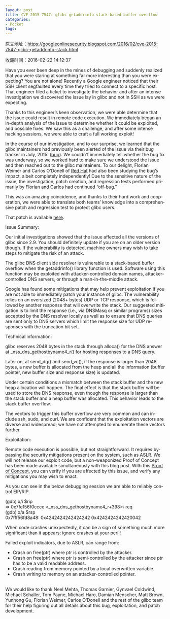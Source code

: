 ```yaml
---
layout: post
title: CVE-2015-7547: glibc getaddrinfo stack-based buffer overflow
categories:
- Pocket
tags:
---
```

原文地址：https://googleonlinesecurity.blogspot.com/2016/02/cve-2015-7547-glibc-getaddrinfo-stack.html

收藏时间：2016-02-22 14:12:37

<div  lang="en"><p brd="1" nodeIndex="21">Have you ever been deep in the mines of debugging and suddenly realized that you were staring at something far more interesting than you were expecting? You are not alone! Recently a Google engineer noticed that their SSH client segfaulted every time they tried to connect to a specific host. That engineer filed a ticket to investigate the behavior and after an intense investigation we discovered the issue lay in glibc and not in SSH as we were expecting.</p>
<p brd="1" nodeIndex="23">Thanks to this engineer’s keen observation, we were able determine that the issue could result in remote code execution. We immediately began an in-depth analysis of the issue to determine whether it could be exploited, and possible fixes. We saw this as a challenge, and after some intense hacking sessions, we were able to craft a full working exploit!</p>
<p brd="1" nodeIndex="24">In the course of our investigation, and to our surprise, we learned that the glibc maintainers had previously been alerted of the issue via their bug tracker in July, 2015. (<a href="https://sourceware.org/bugzilla/show_bug.cgi?id=18665" nodeIndex="601">bug</a>). We couldn't immediately tell whether the bug fix was underway, so we worked hard to make sure we understood the issue and then reached out to the glibc maintainers. To our delight, Florian Weimer and Carlos O’Donell of <a href="https://www.redhat.com/en" nodeIndex="602">Red Hat</a> had also been studying the bug’s impact, albeit completely independently! Due to the sensitive nature of the issue, the investigation, patch creation, and regression tests performed primarily by Florian and Carlos had continued “off-bug.”</p>
<p brd="1" nodeIndex="25">This was an amazing coincidence, and thanks to their hard work and cooperation, we were able to translate both teams’ knowledge into a comprehensive patch and regression test to protect glibc users.</p>
<p brd="1" nodeIndex="26">That patch is available <a href="https://sourceware.org/ml/libc-alpha/2016-02/msg00416.html" nodeIndex="603">here</a>.</p>
<p brd="1" nodeIndex="27">Issue Summary:</p>
<p brd="1" nodeIndex="28">Our initial investigations showed that the issue affected all the versions of glibc since 2.9. You should definitely update if you are on an older version though. If the vulnerability is detected, machine owners may wish to take steps to mitigate the risk of an attack.</p>
<p brd="1" nodeIndex="29">The glibc DNS client side resolver is vulnerable to a stack-based buffer overflow when the getaddrinfo() library function is used. Software using this function may be exploited with attacker-controlled domain names, attacker-controlled DNS servers, or through a man-in-the-middle attack.</p>
<p brd="1" nodeIndex="30">Google has found some mitigations that may help prevent exploitation if you are not able to immediately patch your instance of glibc. The vulnerability relies on an oversized (2048+ bytes) UDP or TCP response, which is followed by another response that will overwrite the stack. Our suggested mitigation is to limit the response (i.e., via DNSMasq or similar programs) sizes accepted by the DNS resolver locally as well as to ensure that DNS queries are sent only to DNS servers which limit the response size for UDP responses with the truncation bit set.</p>
<p brd="1" nodeIndex="31">Technical information:</p>
<p brd="1" nodeIndex="32">glibc reserves 2048 bytes in the stack through alloca() for the DNS answer at _nss_dns_gethostbyname4_r() for hosting responses to a DNS query.</p>
<p brd="1" nodeIndex="33">Later on, at send_dg() and send_vc(), if the response is larger than 2048 bytes, a new buffer is allocated from the heap and all the information (buffer pointer, new buffer size and response size) is updated.</p>
<p brd="1" nodeIndex="34">Under certain conditions a mismatch between the stack buffer and the new heap allocation will happen. The final effect is that the stack buffer will be used to store the DNS response, even though the response is larger than the stack buffer and a heap buffer was allocated. This behavior leads to the stack buffer overflow.</p>
<p brd="1" nodeIndex="35">The vectors to trigger this buffer overflow are very common and can include ssh, sudo, and curl. We are confident that the exploitation vectors are diverse and widespread; we have not attempted to enumerate these vectors further.</p>
<p brd="1" nodeIndex="36">Exploitation:</p>
<p brd="1" nodeIndex="37">Remote code execution is possible, but not straightforward. It requires bypassing the security mitigations present on the system, such as ASLR. We will not release our exploit code, but a non-weaponized Proof of Concept has been made available simultaneously with this blog post. With this <a href="https://github.com/fjserna/CVE-2015-7547" nodeIndex="604">Proof of Concept</a>, you can verify if you are affected by this issue, and verify any mitigations you may wish to enact.</p>
<p brd="1" nodeIndex="38">As you can see in the below debugging session we are able to reliably control EIP/RIP.</p>
<p brd="1" nodeIndex="39">(gdb) x/i $rip  <br nodeIndex="605">
=> 0x7fe156f0ccce <_nss_dns_gethostbyname4_r+398>: req  <br nodeIndex="606">
(gdb) x/a $rsp  <br nodeIndex="607">
0x7fff56fd8a48: 0x4242424242424242 0x4242424242420042</p>
<p brd="1" nodeIndex="40">When code crashes unexpectedly, it can be a sign of something much more significant than it appears; ignore crashes at your peril!</p>
<p brd="1" nodeIndex="41">Failed exploit indicators, due to ASLR, can range from:</p>

<ul nodeIndex="44"><li nodeIndex="43">Crash on free(ptr) where ptr is controlled by the attacker.</li>
<li nodeIndex="45">Crash on free(ptr) where ptr is semi-controlled by the attacker since ptr has to be a valid readable address.</li>
<li nodeIndex="46">Crash reading from memory pointed by a local overwritten variable.</li>
<li nodeIndex="47">Crash writing to memory on an attacker-controlled pointer.</li>
</ul>  <br nodeIndex="608">
We would like to thank Neel Mehta, Thomas Garnier, Gynvael Coldwind, Michael Schaller, Tom Payne, Michael Haro, Damian Menscher, Matt Brown, Yunhong Gu, Florian Weimer, Carlos O’Donell and the rest of the glibc team for their help figuring out all details about this bug, exploitation, and patch development. </div>